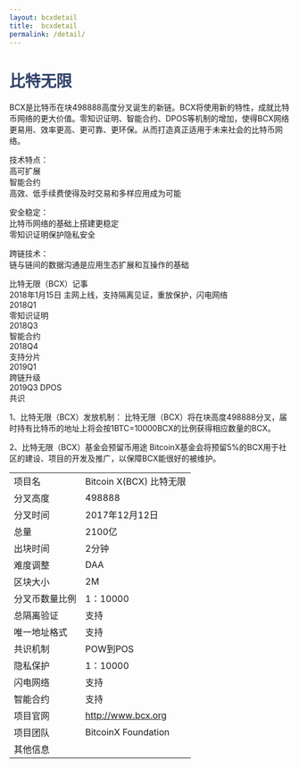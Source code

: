 ```yaml
---
layout: bcxdetail
title:  bcxdetail
permalink: /detail/
---
```

<h1 style="color: #2F416A">比特无限</h1>
<p>BCX是比特币在块498888高度分叉诞生的新链。BCX将使用新的特性，成就比特币网络的更大价值。零知识证明、智能合约、DPOS等机制的增加，使得BCX网络更易用、效率更高、更可靠、更环保。从而打造真正适用于未来社会的比特币网络。
</p>
<p>技术特点：<br>高可扩展<br>智能合约<br>高效、低手续费使得及时交易和多样应用成为可能
</p>
<p>安全稳定：<br>比特币网络的基础上搭建更稳定<br>零知识证明保护隐私安全
</p>
<p>跨链技术：<br>链与链间的数据沟通是应用生态扩展和互操作的基础
</p>
<p>比特无限（BCX）记事<br>2018年1月15日 主网上线，支持隔离见证，重放保护，闪电网络<br>2018Q1<br>零知识证明<br>2018Q3<br>智能合约<br>2018Q4<br>支持分片<br>2019Q1<br>跨链升级<br>2019Q3 DPOS<br>共识
</p>
<p>1、比特无限（BCX）发放机制：
   比特无限（BCX）将在块高度498888分叉，届时持有比特币的地址上将会按1BTC=10000BCX的比例获得相应数量的BCX。
</p>
<p>2、比特无限（BCX）基金会预留币用途
   BitcoinX基金会将预留5%的BCX用于社区的建设、项目的开发及推广，以保障BCX能很好的被维护。
</p>
<table class="center">
  <tbody>
    <tr>
        <td class="tablehalf">项目名</td>
        <td class="tablehalf">Bitcoin X(BCX) 比特无限</td>
    </tr>
    <tr>
        <td>分叉高度</td>
        <td>498888</td>
    </tr>
    <tr>
        <td>分叉时间</td>
        <td>2017年12月12日</td>
    </tr>
    <tr>
        <td>总量</td>
        <td>2100亿</td>
    </tr>
    <tr>
        <td>出块时间</td>
        <td>2分钟</td>
    </tr>
    <tr>
        <td>难度调整</td>
        <td>DAA</td>
    </tr>
    <tr>
        <td>区块大小</td>
        <td>2M</td>
    </tr>
    <tr>
        <td>分叉币数量比例</td>
        <td>1：10000</td>
    </tr>
    <tr>
        <td>总隔离验证</td>
        <td>支持</td>
    </tr>
    <tr>
        <td>唯一地址格式</td>
        <td>支持</td>
    </tr>
    <tr>
        <td>共识机制</td>
        <td>POW到POS</td>
    </tr>
    <tr>
        <td>隐私保护</td>
        <td>1：10000</td>
    </tr>
    <tr>
        <td>闪电网络</td>
        <td>支持</td>
    </tr>
    <tr>
        <td>智能合约</td>
        <td>支持</td>
    </tr>
    <tr>
        <td>项目官网</td>
        <td><a href="http://www.bcx.org/" target="_blank">http://www.bcx.org</a></td>
    </tr>
    <tr>
        <td>项目团队</td>
        <td>BitcoinX Foundation</td>
    </tr>
    <tr>
        <td>其他信息</td>
        <td></td>
    </tr>
  </tbody>
</table>